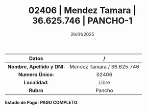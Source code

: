 ﻿---
title: 02406 | Mendez Tamara | 36.625.746 | PANCHO-1
date: 26/01/2025
draft: false
tags: ['libre', 'titular', 'pancho']
---

|          **Datos**          |  /  |
|:---------------------------:|:---:|
| **Nombre, Apellido y DNI:** | Mendez Tamara / 36.625.746 |
|      **Numero Único:**      | 02406 |
|        **Localidad:**       | Libre |
|          **Rubro**          | Pancho |

**Estado de Pago:** **PAGO COMPLETO**
